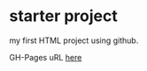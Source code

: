 # starter project
my first HTML project using github.

GH-Pages uRL [here](https://sing1365.github.io/starter1365/)